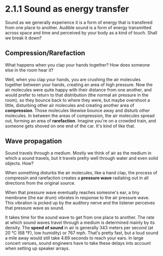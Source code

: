 <link href="../../markdown.css" rel="stylesheet"></link> 

# 2.1.1 Sound as energy transfer

Sound as we generally experience it is a form of energy that is transfered from one place to another. Audible sound is a form of energy transmitted across space and time and perceived by your body as a kind of touch. Shall we break it down?

## Compression/Rarefaction

What happens when you clap your hands together? How does someone else in the room hear it?

Well, when you clap your hands, you are crushing the air molecules together between your hands, creating an area of high pressure. Now the air molecules were quite happy with their distance from one another, and would prefer to return to that distribution (the normal air pressure in the room), so they bounce back to where they were, but maybe overshoot a little, disturbing other air molecules and creating another area of **compression**. Those molecules likewise bounce away and disturb other molecules. In between the areas of compression, the air molecules spread out, forming an area of **rarefaction**. Imagine you're on a crowded train, and someone gets shoved on one end of the car. It's kind of like that.

## Wave propagation

Sound travels through a medium. Mostly we think of air as the medium in which a sound travels, but it travels pretty well through water and even solid objects. How?

When something disturbs the air molecules, like a hand clap, the process of compressin and rarefaction creates a **pressure wave** radiating out in all directions from the original source.

When that pressure wave eventually reaches someone's ear, a tiny membrane (the ear drum) vibrates in response to the air pressure wave. This vibration is picked up by the auditory nerve and the listener perceives that pressure wave as sound.

It takes time for the sound wave to get from one place to another. The rate at which sound waves travel through a medium is determined mainly by its density. The **speed of sound** in air is generally 343 meters per second (at 20 °C (68 °F), low humidity) or 767 mph. That's pretty fast, but a loud sound a mile away would still take 4.69 seconds to reach your ears. In large concert venues, sound engineers have to take these delays into account when setting up speaker arrays.